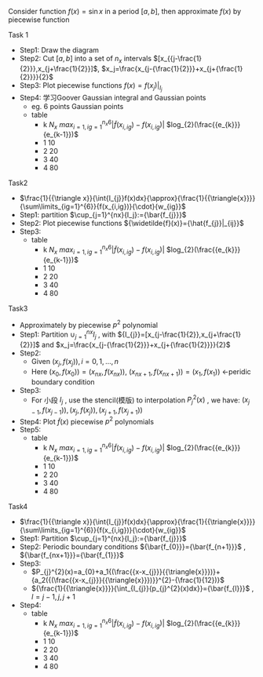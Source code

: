 Consider function $f(x)=\sin x$ in a period $[a,b]$, then approximate $f(x)$ by piecewise function

Task 1
- Step1: Draw the diagram
- Step2: Cut $[a,b]$ into a set of $n_x$ intervals $[x_{{j-\frac{1}{2}}},x_{j+\frac{1}{2}}]$, $x_j=\frac{x_{j-{\frac{1}{2}}}+x_{j+{\frac{1}{2}}}}{2}$ 
- Step3: Plot piecewise functions $f(x)=f(x_j)|_{I_{j}}$ 
- Step4: 学习Goover Gaussian integral and Gaussian points
	- eg. 6 points Gaussian points
	- table
		- k       $N_x$        $max_{i=1,ig=1}^{n_{x} 6}|{\widetilde{f}(x_{i,ig})}-f(x_{i,ig})|$         $log_{2}(\frac{{e_{k}}}{e_{k-1}})$  
		- 1       10
		- 2       20
		- 3       40
		- 4       80

Task2
- $\frac{1}{{\triangle x}}{\int{I_{j}}f(x)dx}{\approx}{\frac{1}{{\triangle{x}}}}{\sum\limits_{ig=1}^{6}}{f(x_{i,ig})}{\cdot}{w_{ig}}$
- Step1: partition $\cup_{j=1}^{nx}{I_j}:={\bar{f_{j}}}$   
- Step2: Plot piecewise functions ${\widetilde{f}(x)}={\hat{f_{j}}|_{ij}}$
- Step3:
	- table
		- k       $N_x$        $max_{i=1,ig=1}^{n_{x} 6}|{\widetilde{f}(x_{i,ig})}-f(x_{i,ig})|$         $log_{2}(\frac{{e_{k}}}{e_{k-1}})$  
		- 1       10
		- 2       20
		- 3       40
		- 4       80

Task3
- Approximately by piecewise $p^{2}$  polynomial
- Step1: Partition $\cup_{j=1}^{nx}{I_j}$ , with ${I_{j}}=[x_{j-\frac{1}{2}},x_{j+\frac{1}{2}}]$ and $x_j=\frac{x_{j-{\frac{1}{2}}}+x_{j+{\frac{1}{2}}}}{2}$
- Step2: 
	- Given $(x_{j},f(x_{j})),i=0,1,...,n$
	- Here $(x_{0},f(x_{0}))=(x_{nx},f(x_{nx}))$, $(x_{nx+1},f(x_{nx+1}))=(x_{1},f(x_{1}))$  <-peridic boundary condition
- Step3: 
	- For 小段 $I_{j}$ , use the stencil(模版) to interpolation $P_{j}^{2}(x)$ , we have: $(x_{j-1},f(x_{j-1})), (x_{j},f(x_{j})), (x_{j+1},f(x_{j+1}))$ 
- Step4: Plot ${\widetilde{f}(x)}$ piecewise $p^{2}$ polynomials
- Step5: 
	- table
		- k       $N_x$        $max_{i=1,ig=1}^{n_{x} 6}|{\widetilde{f}(x_{i,ig})}-f(x_{i,ig})|$         $log_{2}(\frac{{e_{k}}}{e_{k-1}})$  
		- 1       10
		- 2       20
		- 3       40
		- 4       80

Task4
- $\frac{1}{{\triangle x}}{\int{I_{j}}f(x)dx}{\approx}{\frac{1}{{\triangle{x}}}}{\sum\limits_{ig=1}^{6}}{f(x_{i,ig})}{\cdot}{w_{ig}}$ 
- Step1: Partition $\cup_{j=1}^{nx}{I_j}:={\bar{f_{j}}}$   
- Step2: Periodic boundary conditions ${\bar{f_{0}}}={\bar{f_{n+1}}}$ , ${\bar{f_{nx+1}}}={\bar{f_{1}}}$ 
- Step3:
	- $P_{j}^{2}(x)=a_{0}+a_1{(\frac{{x-x_{j}}}{{\triangle{x}}})}+{a_2({(\frac{{x-x_{j}}}{{\triangle{x}}})}}^{2}-{\frac{1}{12})}$ 
	- ${\frac{1}{{\triangle{x}}}}{\int_{I_{j}}{p_{j}^{2}(x)dx}}={\bar{f_{l}}}$ , $l=j-1,j,j+1$ 
- Step4:
	- table
		- k       $N_x$        $max_{i=1,ig=1}^{n_{x} 6}|{\widetilde{f}(x_{i,ig})}-f(x_{i,ig})|$         $log_{2}(\frac{{e_{k}}}{e_{k-1}})$  
		- 1       10
		- 2       20
		- 3       40
		- 4       80

